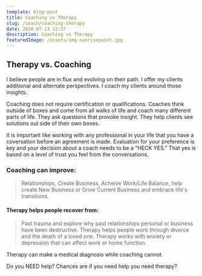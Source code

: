 ```yaml
---
template: blog-post
title: Coaching vs Therapy
slug: /coach/coaching-therapy
date: 2020-07-13 12:37
description: Coaching vs Therapy
featuredImage: /assets/img-sunrisepaint.jpg
---
```

## Therapy vs. Coaching

I believe people are in flux and evolving on their path. I offer my clients additional and alternate perspectives. I coach my clients around those insights.

Coaching does not require certification or qualifications. Coaches think outside of boxes and come from all walks of life and coach many different parts of life. They ask questions that provoke insight. They help clients see solutions out side of their own boxes.

It is important like working with any professional in your life that you have a coversation before an agreement is made. Evaluation for your preference is key and your decision about a coach needs to be a "HECK YES." That yes is based on a level of trust you feel from the conversations. 

### Coaching can improve:

> Relationships, Create Business, Acheive Work/Life Balance, help create New Business or Grow Current Business and embrace life's transitions.

#### Therapy helps people recover from:

> Past trauma and explore why past relationships personal or business have been destructive. Therapy helps people work through divorce and the death of a loved one. Therapy works with anxiety or depression that can affect work or home function. 

Therapy can make a medical diagnosis while coaching cannot.

Do you NEED help? Chances are if you need help you need therapy?